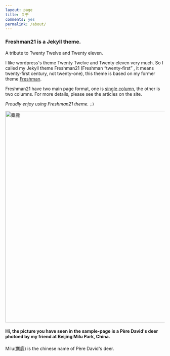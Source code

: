 ```yaml
---
layout: page
title: 关于
comments: yes
permalink: /about/
---
```



### Freshman21 is a Jekyll theme.

A tribute to Twenty Twelve and Twenty eleven.

I like wordpress's theme Twenty Twelve and Twenty eleven very much. 
So I called my Jekyll theme Freshman21 (Freshman <q>twenty-first</q> , it means twenty-first century, not twenty-one), this theme is based on my former theme [Freshman](https://github.com/yulijia/freshman/).

Freshman21 have two main page format, one is [single column](http://yulijia.net/en/  "see demo"), the other is two columns. For more details, please see the articles on the site.

<cite>Proudly enjoy using Freshman21 theme.</cite> <code>;)</code>

<img title="麋鹿" src="https://i.imgur.com/Mdc4szJl.jpg" alt="麋鹿" width="580" height="668" />

#### Hi, the picture you have seen in the sample-page is a Père David's deer photoed by my friend at Beijing Milu Park, China.

Milu(麋鹿) is the chinese name of Père David's deer.



